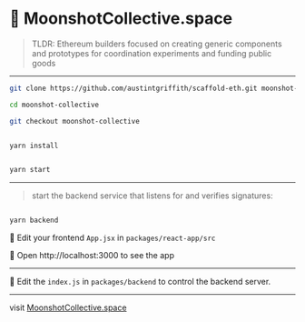# 🚀 MoonshotCollective.space

> TLDR: Ethereum builders focused on creating generic components and prototypes for coordination experiments and funding public goods

---

```bash
git clone https://github.com/austintgriffith/scaffold-eth.git moonshot-collective

cd moonshot-collective

git checkout moonshot-collective
```

```bash

yarn install

```

```bash

yarn start

```

---
> start the backend service that listens for and verifies signatures:

```bash

yarn backend

```

📝 Edit your frontend `App.jsx` in `packages/react-app/src`

📱 Open http://localhost:3000 to see the app

---

 📝 Edit the `index.js` in `packages/backend` to control the backend server.

---

visit [MoonshotCollective.space](http://MoonshotCollective.space)

